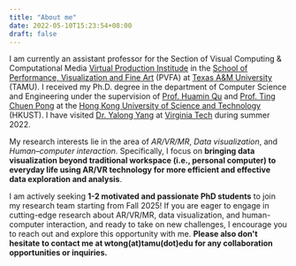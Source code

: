 ```yaml
---
title: "About me"
date: 2022-05-10T15:23:54+08:00
draft: false
---
```


I am currently an assistant professor for the Section of Visual Computing & Computational Media [Virtual Production Institude](https://vpi.tamu.edu/) in the [School of Performance, Visualization and Fine Art](https://pvfa.tamu.edu/) (PVFA) at [Texas A&M University](https://www.tamu.edu/index.html) (TAMU). I received my Ph.D. degree in the department of Computer Science and Engineering under the supervision of [Prof. Huamin Qu](http://huamin.org) and [Prof. Ting Chuen Pong](https://seng.hkust.edu.hk/about/people/faculty/ting-chuen-pong) at the [Hong Kong University of Science and Technology](https://www.ust.hk) (HKUST). I have visited [Dr. Yalong Yang](https://vis.yalongyang.com/) at [Virginia Tech](https://www.vt.edu/) during summer 2022. 
<!-- I successfully defended my thesis titled *"Towards Effective Data Visualization by Fusing Immersive Technology with Traditional Workflow"* on August 18, 2023. -->

My research interests lie in the area of *AR/VR/MR*, *Data visualization*, and *Human–computer interaction*. Specifically, I focus on **bringing data visualization beyond traditional workspace (i.e., personal computer) to everyday life using AR/VR technology for more efficient and effective data exploration and analysis**.

I am actively seeking **1-2 motivated and passionate PhD students** to join my research team starting from Fall 2025! If you are eager to engage in cutting-edge research about AR/VR/MR, data visualization, and human-computer interaction, and ready to take on new challenges, I encourage you to reach out and explore this opportunity with me. **Please also don't hesitate to contact me at wtong(at)tamu(dot)edu for any collaboration opportunities or inquiries.**